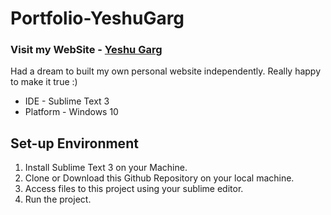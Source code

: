 # Portfolio-YeshuGarg
### Visit my WebSite - [Yeshu Garg](www.yeshugarg.me)
Had a dream to built my own personal website independently. Really happy to make it true :)
* IDE - Sublime Text 3
* Platform - Windows 10

## Set-up Environment
1. Install Sublime Text 3 on your Machine.
2. Clone or Download this Github Repository on your local machine.
3. Access files to this project using your sublime editor.
4. Run the project.

